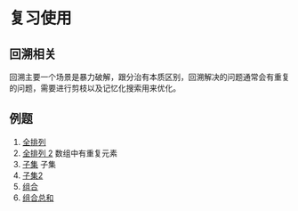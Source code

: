 # 复习使用
## 回溯相关
回溯主要一个场景是暴力破解，跟分治有本质区别，回溯解决的问题通常会有重复的问题，需要进行剪枝以及记忆化搜索用来优化。
## 例题
1. [全排列](https://leetcode.cn/problems/permutations/description/)
2. [全排列 2](https://leetcode.cn/problems/permutations-ii/description/) 数组中有重复元素
3. [子集](https://leetcode.cn/problems/subsets/) 子集
4. [子集2](https://leetcode.cn/problems/subsets-ii/)
5. [组合](https://leetcode.cn/problems/combinations/)
6. [组合总和](https://leetcode.cn/problems/combination-sum/description/)